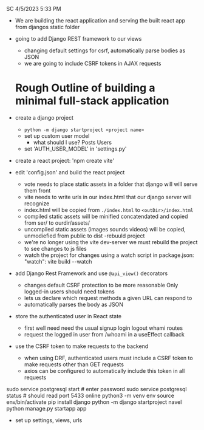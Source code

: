 SC 4/5/2023 5:33 PM
- We are building the react application and serving the built react app from djangos static folder
- going to add Django REST framework to our views
  - changing default settings for csrf, automatically parse bodies as JSON
  - we are going to include CSRF tokens in AJAX requests

  # Rough Outline of building a minimal full-stack application
- create a django project
  - `python -m django startproject <project name> `
  - set up custom user model
    - what should I use? Posts Users
  - set 'AUTH_USER_MODEL' in 'settings.py'
- create a react project: 'npm create vite'
- edit 'config.json' and build the react project
  - vote needs to place static assets in a folder that django will will serve them front
  - vite needs to write urls in our index.html that our django server will recognize
  - index.html will be copied from `./index.html` to `<outDir>/index.html`
  - compiled static assets will be minified concatendated and copied from ser/ to ourdir/assets/
  - uncompiled static assets (images sounds videos) will be copied, unmodiefied from public to dist
-rebuuld project
  - we're no longer using the vite dev-server we must rebuild the project to see changes to js files
  - watch the project for changes using a watch script in package.json: "watch": vite build --watch
- add Django Rest Framework and use `@api_view()` decorators
  - changes default CSRF protection to be more reasonable Only logged-in users should need tokens
  - lets us declare which request methods a given URL can respond to
  - automatically parses the body as JSON
- store the authenticated user in React state
  - first well need need the usual signup login logout whami routes
  - request the logged in user from /whoami in a useEffect callback
- use the CSRF token to make requests to the backend
  - when using DRF, authenticated users must include a CSRF token to make requests other than GET requests
  - axios can be configured to automatically include this token in all requests

sudo service postgresql start # enter password
sudo service postgresql status # should read port 5433 online
python3 -m venv env
source env/bin/activate
pip install django
python -m django startproject navel
python manage.py startapp app
- set up settings, views, urls
